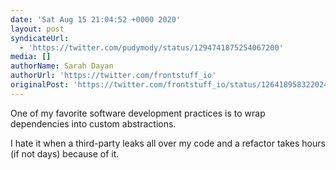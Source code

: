 ```yaml
---
date: 'Sat Aug 15 21:04:52 +0000 2020'
layout: post
syndicateUrl:
  - 'https://twitter.com/pudymody/status/1294741875254067200'
media: []
authorName: Sarah Dayan
authorUrl: 'https://twitter.com/frontstuff_io'
originalPost: 'https://twitter.com/frontstuff_io/status/1264189583220244480'
---
```

One of my favorite software development practices is to wrap dependencies into custom abstractions.

I hate it when a third-party leaks all over my code and a refactor takes hours (if not days) because of it.
